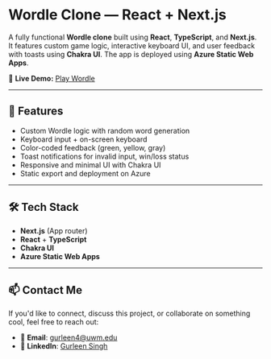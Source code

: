 # Wordle Clone — React + Next.js

A fully functional **Wordle clone** built using **React**, **TypeScript**, and **Next.js**. It features custom game logic, interactive keyboard UI, and user feedback with toasts using **Chakra UI**. The app is deployed using **Azure Static Web Apps**.

🔗 **Live Demo:** [Play Wordle](https://brave-sand-05df69f10.1.azurestaticapps.net/)

---

## 🚀 Features

- Custom Wordle logic with random word generation
- Keyboard input + on-screen keyboard
- Color-coded feedback (green, yellow, gray)
- Toast notifications for invalid input, win/loss status
- Responsive and minimal UI with Chakra UI
- Static export and deployment on Azure

---

## 🛠️ Tech Stack

- **Next.js** (App router)
- **React** + **TypeScript**
- **Chakra UI**
- **Azure Static Web Apps**

---

## 📫 Contact Me

If you'd like to connect, discuss this project, or collaborate on something cool, feel free to reach out:

- 📧 **Email**: gurleen4@uwm.edu  
- 💼 **LinkedIn**: [Gurleen Singh](https://www.linkedin.com/in/-gurleen-singh/)





